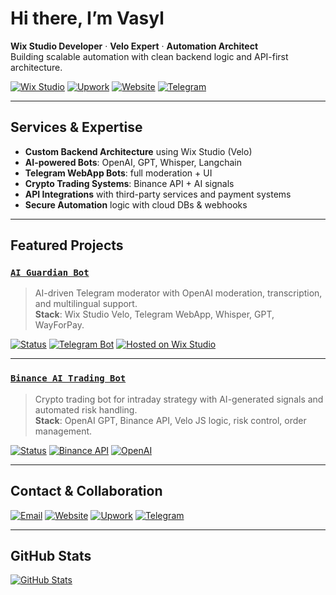 # Hi there, I’m Vasyl

**Wix Studio Developer** · **Velo Expert** · **Automation Architect**  
Building scalable automation with clean backend logic and API-first architecture.

[![Wix Studio](https://img.shields.io/badge/Built%20with-Wix%20Studio-000000?style=flat&logo=wix&logoColor=white)](https://www.wix.com/studio)
[![Upwork](https://img.shields.io/badge/Available_on-Upwork-brightgreen?style=flat&logo=upwork)](https://www.upwork.com/freelancers/~017752a03bdc66874d)
[![Website](https://img.shields.io/badge/Website-365jpg.art-orange?style=flat&logo=googlechrome)](https://www.365jpg.art)
[![Telegram](https://img.shields.io/badge/Telegram-@studio365jpg-blue?style=flat&logo=telegram)](https://t.me/studio365jpg)

---

## Services & Expertise

- **Custom Backend Architecture** using Wix Studio (Velo)
- **AI-powered Bots**: OpenAI, GPT, Whisper, Langchain
- **Telegram WebApp Bots**: full moderation + UI
- **Crypto Trading Systems**: Binance API + AI signals
- **API Integrations** with third-party services and payment systems
- **Secure Automation** logic with cloud DBs & webhooks

---

## Featured Projects

### [`AI Guardian Bot`](https://github.com/Vasooook/ai-guardian-bot)
> AI-driven Telegram moderator with OpenAI moderation, transcription, and multilingual support.  
> **Stack**: Wix Studio Velo, Telegram WebApp, Whisper, GPT, WayForPay.

[![Status](https://img.shields.io/badge/Type-Private_Integration-blue?style=flat)]()
[![Telegram Bot](https://img.shields.io/badge/Platform-Telegram-blue?logo=telegram)]()
[![Hosted on Wix Studio](https://img.shields.io/badge/Hosted_on-Wix_Studio-000?logo=wix&logoColor=white)]()

---

### [`Binance AI Trading Bot`](https://github.com/Vasooook/binance-ai-trading-bot)
> Crypto trading bot for intraday strategy with AI-generated signals and automated risk handling.  
> **Stack**: OpenAI GPT, Binance API, Velo JS logic, risk control, order management.

[![Status](https://img.shields.io/badge/Type-Intraday_AI_Trader-green?style=flat)]()
[![Binance API](https://img.shields.io/badge/API-Binance-yellow?logo=binance)]()
[![OpenAI](https://img.shields.io/badge/AI-OpenAI-222222?logo=openai)]()

---

## Contact & Collaboration

[![Email](https://img.shields.io/badge/Email-support@365jpg.art-blue?style=flat&logo=gmail&logoColor=white)](mailto:support@365jpg.art)
[![Website](https://img.shields.io/badge/Website-365jpg.art-orange?style=flat&logo=googlechrome)](https://www.365jpg.art)
[![Upwork](https://img.shields.io/badge/Hire%20Me-Upwork-brightgreen?style=flat&logo=upwork)](https://www.upwork.com/freelancers/~017752a03bdc66874d)
[![Telegram](https://img.shields.io/badge/Telegram-@studio365jpg-0088cc?style=flat&logo=telegram&logoColor=white)](https://t.me/studio365jpg)

---

## GitHub Stats

[![GitHub Stats](https://github-readme-stats.vercel.app/api?username=Vasooook&show_icons=true&hide_border=true&theme=graywhite)](https://github.com/Vasooook)

